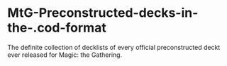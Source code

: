 # MtG-Preconstructed-decks-in-the-.cod-format
The definite collection of decklists of every official preconstructed deckt ever released for Magic: the Gathering.
